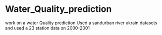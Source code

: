 # Water_Quality_prediction

work on a water Quality prediction 
Used  a sandurban river ukrain datasets and used a 23 station data on 2000-2001
